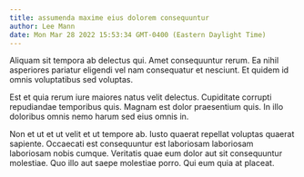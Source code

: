 ```yaml
---
title: assumenda maxime eius dolorem consequuntur
author: Lee Mann
date: Mon Mar 28 2022 15:53:34 GMT-0400 (Eastern Daylight Time)
---
```

Aliquam sit tempora ab delectus qui. Amet consequuntur rerum. Ea nihil asperiores pariatur eligendi vel nam consequatur et nesciunt. Et quidem id omnis voluptatibus sed voluptas.

 Est et quia rerum iure maiores natus velit delectus. Cupiditate corrupti repudiandae temporibus quis. Magnam est dolor praesentium quis. In illo doloribus omnis nemo harum sed eius omnis in.

 Non et ut et ut velit et ut tempore ab. Iusto quaerat repellat voluptas quaerat sapiente. Occaecati est consequuntur est laboriosam laboriosam laboriosam nobis cumque. Veritatis quae eum dolor aut sit consequuntur molestiae. Quo illo aut saepe molestiae porro. Qui eum quia at placeat.